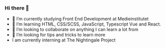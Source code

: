 ### Hi there 👋

<!--
**annkar73/annkar73** is a ✨ _special_ ✨ repository because its `README.md` (this file) appears on your GitHub profile.
-->


- 🔭 I’m currently studying Front End Development at Medieinstitutet
- 🌱 I’m learning HTML, CSS/SCSS, JavaScript, Typescript Vue and React. 
- 👯 I’m looking to collaborate on anything I can learn a lot from
- 🤔 I’m looking for tips and tricks to learn more
- I am currently interning at The Nightingale Project


